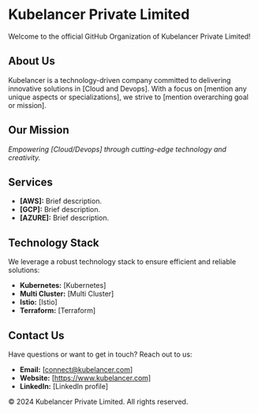 # Kubelancer Private Limited

Welcome to the official GitHub Organization of Kubelancer Private Limited!

## About Us

Kubelancer is a technology-driven company committed to delivering innovative solutions in [Cloud and Devops]. With a focus on [mention any unique aspects or specializations], we strive to [mention overarching goal or mission].

## Our Mission

*Empowering [Cloud/Devops] through cutting-edge technology and creativity.*

## Services

- **[AWS]:** Brief description.
- **[GCP]:** Brief description.
- **[AZURE]:** Brief description.

## Technology Stack

We leverage a robust technology stack to ensure efficient and reliable solutions:

- **Kubernetes:** [Kubernetes]
- **Multi Cluster:** [Multi Cluster]
- **Istio:** [Istio]
- **Terraform:** [Terraform]

## Contact Us

Have questions or want to get in touch? Reach out to us:

- **Email:** [connect@kubelancer.com]
- **Website:** [https://www.kubelancer.com]
- **LinkedIn:** [LinkedIn profile]


© 2024 Kubelancer Private Limited. All rights reserved.

